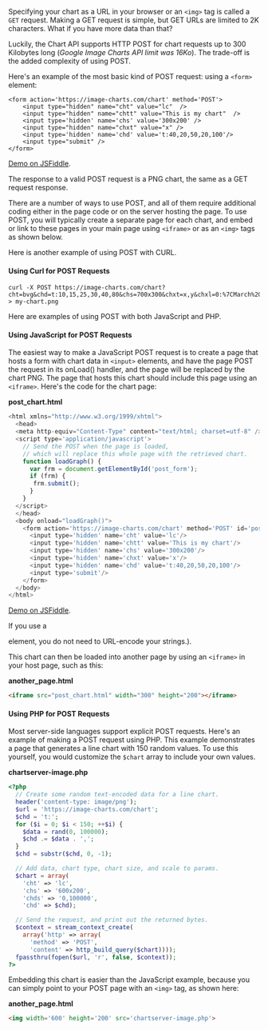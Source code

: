 Specifying your chart as a URL in your browser or an `<img>` tag is called a `GET` request. Making a GET request is simple, but GET URLs are limited to 2K characters. What if you have more data than that?

Luckily, the Chart API supports HTTP POST for chart requests up to 300 Kilobytes long (*Google Image Charts API limit was 16Ko*). The trade-off is the added complexity of using POST.

Here's an example of the most basic kind of POST request: using a `<form>` element:

```
<form action='https://image-charts.com/chart' method='POST'>
    <input type="hidden" name="cht" value="lc"  />
    <input type="hidden" name="chtt" value="This is my chart"  />
    <input type='hidden' name='chs' value='300x200' />
    <input type="hidden" name="chxt" value="x" />
    <input type='hidden' name='chd' value='t:40,20,50,20,100'/>
    <input type="submit" />
</form>
```

[Demo on JSFiddle](https://jsfiddle.net/FGRibreau/9nw2qfqt/3/).

The response to a valid POST request is a PNG chart, the same as a GET request response.

There are a number of ways to use POST, and all of them require additional coding either in the page code or on the server hosting the page. To use POST, you will typically create a separate page for each chart, and embed or link to these pages in your main page using `<iframe>` or as an `<img>` tags as shown below.

Here is another example of using POST with CURL.

#### Using Curl for POST Requests

```
curl -X POST https://image-charts.com/chart?cht=bvg&chd=t:10,15,25,30,40,80&chs=700x300&chxt=x,y&chxl=0:%7CMarch%20%2718%7CApril%20%2718%7CMay%20%2718%7CJune%20%2718%7CJuly%20%2718%7CAugust%20%2718%7C&chdl=Visitors%20(in%20thousands%29&chf=b0,lg,90,05B142,1,0CE858,0.2&chxs=1N**K&chtt=Visitors%20report&chma=0,0,10,10 > my-chart.png
```

Here are examples of using POST with both JavaScript and PHP.

#### Using JavaScript for POST Requests

The easiest way to make a JavaScript POST request is to create a page that hosts a form with chart data in `<input>` elements, and have the page POST the request in its onLoad() handler, and the page will be replaced by the chart PNG. The page that hosts this chart should include this page using an `<iframe>`. Here's the code for the chart page:

**post_chart.html**

```js
<html xmlns="http://www.w3.org/1999/xhtml">
  <head>
  <meta http-equiv="Content-Type" content="text/html; charset=utf-8" />
  <script type='application/javascript'>
    // Send the POST when the page is loaded,
    // which will replace this whole page with the retrieved chart.
    function loadGraph() {
      var frm = document.getElementById('post_form');
      if (frm) {
       frm.submit();
      }
    }
  </script>
  </head>
  <body onload="loadGraph()">
    <form action='https://image-charts.com/chart' method='POST' id='post_form'>
      <input type='hidden' name='cht' value='lc'/>
      <input type='hidden' name='chtt' value='This is my chart'/>
      <input type='hidden' name='chs' value='300x200'/>
      <input type='hidden' name='chxt' value='x'/>
      <input type='hidden' name='chd' value='t:40,20,50,20,100'/>
      <input type='submit'/>
    </form>
  </body>
</html>
```

[Demo on JSFiddle](https://jsfiddle.net/FGRibreau/8ctwd87n/).

If you use a <form> element, you do not need to URL-encode your strings.).

This chart can then be loaded into another page by using an `<iframe>` in your host page, such as this:

**another_page.html**

```html
<iframe src="post_chart.html" width="300" height="200"></iframe>
```

#### Using PHP for POST Requests

Most server-side languages support explicit POST requests. Here's an example of making a POST request using PHP. This example demonstrates a page that generates a line chart with 150 random values. To use this yourself, you would customize the `$chart` array to include your own values.

**chartserver-image.php**

```php
<?php
  // Create some random text-encoded data for a line chart.
  header('content-type: image/png');
  $url = 'https://image-charts.com/chart';
  $chd = 't:';
  for ($i = 0; $i < 150; ++$i) {
    $data = rand(0, 100000);
    $chd .= $data . ',';
  }
  $chd = substr($chd, 0, -1);

  // Add data, chart type, chart size, and scale to params.
  $chart = array(
    'cht' => 'lc',
    'chs' => '600x200',
    'chds' => '0,100000',
    'chd' => $chd);

  // Send the request, and print out the returned bytes.
  $context = stream_context_create(
    array('http' => array(
      'method' => 'POST',
      'content' => http_build_query($chart))));
  fpassthru(fopen($url, 'r', false, $context));
?>
```

Embedding this chart is easier than the JavaScript example, because you can simply point to your POST page with an `<img>` tag, as shown here:

**another_page.html**

```html
<img width='600' height='200' src='chartserver-image.php'>
```
